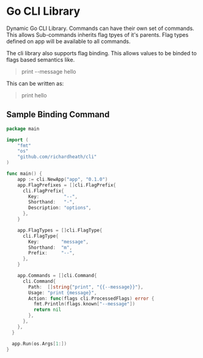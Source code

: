 # Go CLI Library

Dynamic Go CLI Library. Commands can have their own set of commands. This allows 
Sub-commands inherits flag tpyes of it's parents. Flag types defined on app will
be available to all commands.

The cli library also supports flag binding. This allows values to be binded to
flags based semantics like.

> print --message hello

This can be written as:

> print hello

## Sample Binding Command


``` go
package main

import (
    "fmt"
    "os"
    "github.com/richardheath/cli"
)

func main() {
    app := cli.NewApp("app", "0.1.0")
    app.FlagPrefixes = []cli.FlagPrefix{
      cli.FlagPrefix{
        Key:         "--",
        Shorthand:   "-",
        Description: "options",
      },
    }

    app.FlagTypes = []cli.FlagType{
      cli.FlagType{
        Key:        "message",
        Shorthand:  "m",
        Prefix:     "--",
      },
    }

    app.Commands = []cli.Command{
      cli.Command{
        Path:  []string{"print", "{{--message}}"},
        Usage: "print {message}",
        Action: func(flags cli.ProcessedFlags) error {
          fmt.Println(flags.known["--message"])
          return nil
        },
      },
    },
  }

  app.Run(os.Args[1:])
}
```